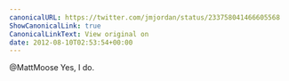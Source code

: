 ```yaml
---
canonicalURL: https://twitter.com/jmjordan/status/233758041466605568
ShowCanonicalLink: true
CanonicalLinkText: View original on
date: 2012-08-10T02:53:54+00:00
---
```

@MattMoose Yes, I do.